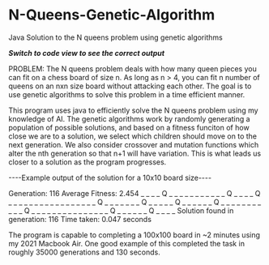 # N-Queens-Genetic-Algorithm
Java Solution to the N queens problem using genetic algorithms

***Switch to code view to see the correct output***

PROBLEM: The N queens problem deals with how many queen pieces you can fit on a chess board of size n. As long as n > 4, you can fit n number of queens on an nxn size board without attacking each other. The goal is to use genetic algorithms to solve this problem in a time efficient manner. 

This program uses java to efficiently solve the N queens problem using my knowledge of AI. The genetic algorithms work by randomly generating a population of possible solutions, and based on a fitness funciton of how close we are to a solution, we select which children should move on to the next generation. We also consider crossover and mutation functions which alter the nth generation so that n+1 will have variation. This is what leads us closer to a solution as the program progresses. 

----Example output of the solution for a 10x10 board size----

Generation: 116 Average Fitness: 2.454
 _ _ _ _ Q _ _ _ _ _ 
 _ _ _ _ _ _ Q _ _ _ 
 _ Q _ _ _ _ _ _ _ _ 
 _ _ _ _ _ _ _ _ _ Q 
 _ _ _ _ _ _ _ Q _ _ 
 _ _ _ Q _ _ _ _ _ _ 
 Q _ _ _ _ _ _ _ _ _ 
 _ _ Q _ _ _ _ _ _ _ 
 _ _ _ _ _ _ _ _ Q _ 
 _ _ _ _ _ Q _ _ _ _ 
 Solution found in generation: 116
Time taken: 0.047 seconds


The program is capable to completing a 100x100 board in ~2 minutes using my 2021 Macbook Air. One good example of this completed the task in roughly 35000 generations and 130 seconds.




